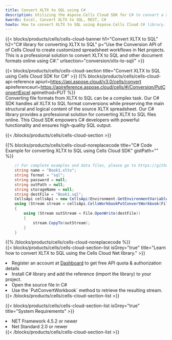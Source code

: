 ```yaml
---
title: Convert XLTX to SQL using C# 
description: Utilizing the Aspose.Cells Cloud SDK for C# to convert a XLTX format file to a SQL format file. 
kwords: Excel, Convert XLTX to SQL, REST, C#
howto: How to convert XLTX to SQL using Aspose.Cells Cloud C# library.
---
```



{{< blocks/products/cells/cells-cloud-banner h1="Convert XLTX to SQL" h2="C# library for converting XLTX to SQL" p="Use the Conversion API of of Cells Cloud to create customized spreadsheet workflows in Net projects. This is a professional solution to convert XLTX to SQL and other document formats online using C#." urlsection="conversion/xltx-to-sql/" >}}

{{< blocks/products/cells/cells-cloud-section  title="Convert XLTX to SQL using Cells Cloud SDK for C#" >}}
{{% blocks/products/cells/cells-cloud-api-reference  apiurl=https://api.aspose.cloud/v3.0/cells/convert  apireferenceurl=https://apireference.aspose.cloud/cells/#/Conversion/PutConvertExcel  apimethod=PUT %}}
<br/>
Converting file formats from XLTX to SQL can be a complex task. Our C# SDK handles all XLTX to SQL format conversions while preserving the main structural and logical content of the source XLTX spreadsheet. Our C# library provides a professional solution for converting XLTX to SQL files online. This Cloud SDK empowers C# developers with powerful functionality and ensures high-quality SQL output.

{{< /blocks/products/cells/cells-cloud-section >}}

{{% blocks/products/cells/cells-cloud-noreplacecode title="C# Code Example for converting XLTX to SQL using Cells Cloud SDK" gistPath="" %}}
 
```cs
    // For complete examples and data files, please go to https://github.com/aspose-cells-cloud/aspose-cells-cloud-dotnet/
    string name = "Book1.xltx";
    string format = "sql";
    string password = null;
    string outPath = null;
    string storageName = null;
    string destFile = "Book1.sql";
    CellsApi cellsApi = new CellsApi(Environment.GetEnvironmentVariable("ProductClientId"), Environment.GetEnvironmentVariable("ProductClientSecret"));
    using (Stream stream = cellsApi.CellsWorkbookPutConvertWorkbook(File.OpenRead(name), format, password, outPath, storageName))
    {
        using (Stream outStream = File.OpenWrite(destFile))
        {
            stream.CopyTo(outStream);
        }
    }
```
 
{{% /blocks/products/cells/cells-cloud-noreplacecode  %}}
<br/>
{{< blocks/products/cells/cells-cloud-section-list isGrey="true"  title="Learn how to convert XLTX to SQL using the Cells Cloud Net library." >}}
<li>Register an account at <a href="https://dashboard.aspose.cloud/">Dashboard</a> to get free API quota & authorization details</li>
<li>Install C# library and add the reference (import the library) to your project.</li>
<li>Open the source file in C#</li>
<li>Use the `PutConvertWorkbook` method to retrieve the resulting stream.</li>
{{< /blocks/products/cells/cells-cloud-section-list >}}

{{< blocks/products/cells/cells-cloud-section-list isGrey="true"  title="System Requirements" >}}
<li>NET Framework 4.5.2 or newer</li>
<li>Net Standard 2.0 or newer</li>
{{< /blocks/products/cells/cells-cloud-section-list >}}
